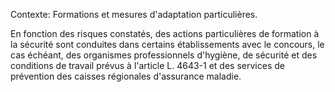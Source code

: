 Contexte: Formations et mesures d'adaptation particulières.

En fonction des risques constatés, des actions particulières de formation à la sécurité sont conduites dans certains établissements avec le concours, le cas échéant, des organismes professionnels d'hygiène, de sécurité et des conditions de travail prévus à l'article L. 4643-1 et des services de prévention des caisses régionales d'assurance maladie.